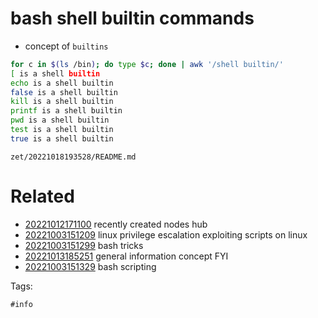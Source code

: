 # bash shell builtin commands

- concept of `builtins`
```bash
for c in $(ls /bin); do type $c; done | awk '/shell builtin/'
[ is a shell builtin
echo is a shell builtin
false is a shell builtin
kill is a shell builtin
printf is a shell builtin
pwd is a shell builtin
test is a shell builtin
true is a shell builtin
```

` zet/20221018193528/README.md `

# Related

- [20221012171100](/zet/20221012171100/README.md) recently created nodes hub
- [20221003151209](/zet/20221003151209/README.md) linux privilege escalation exploiting scripts on linux
- [20221003151299](/zet/20221003151299/README.md) bash tricks
- [20221013185251](/zet/20221013185251/README.md) general information concept FYI
- [20221003151329](/zet/20221003151329/README.md) bash scripting

Tags:

    #info
